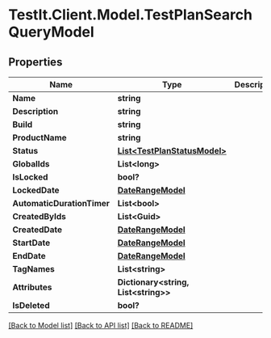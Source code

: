 # TestIt.Client.Model.TestPlanSearchQueryModel

## Properties

Name | Type | Description | Notes
------------ | ------------- | ------------- | -------------
**Name** | **string** |  | [optional] 
**Description** | **string** |  | [optional] 
**Build** | **string** |  | [optional] 
**ProductName** | **string** |  | [optional] 
**Status** | [**List&lt;TestPlanStatusModel&gt;**](TestPlanStatusModel.md) |  | [optional] 
**GlobalIds** | **List&lt;long&gt;** |  | [optional] 
**IsLocked** | **bool?** |  | [optional] 
**LockedDate** | [**DateRangeModel**](DateRangeModel.md) |  | [optional] 
**AutomaticDurationTimer** | **List&lt;bool&gt;** |  | [optional] 
**CreatedByIds** | **List&lt;Guid&gt;** |  | [optional] 
**CreatedDate** | [**DateRangeModel**](DateRangeModel.md) |  | [optional] 
**StartDate** | [**DateRangeModel**](DateRangeModel.md) |  | [optional] 
**EndDate** | [**DateRangeModel**](DateRangeModel.md) |  | [optional] 
**TagNames** | **List&lt;string&gt;** |  | [optional] 
**Attributes** | **Dictionary&lt;string, List&lt;string&gt;&gt;** |  | [optional] 
**IsDeleted** | **bool?** |  | [optional] 

[[Back to Model list]](../README.md#documentation-for-models) [[Back to API list]](../README.md#documentation-for-api-endpoints) [[Back to README]](../README.md)

